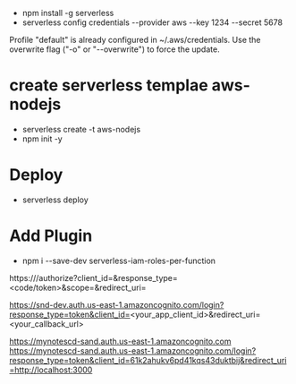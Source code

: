 * npm install -g serverless
* serverless config credentials --provider aws --key 1234 --secret 5678




 Profile "default" is already configured in ~/.aws/credentials. Use the overwrite flag ("-o" or "--overwrite") to force the update.

# create serverless templae aws-nodejs
* serverless create -t aws-nodejs
* npm init -y


# Deploy
* serverless deploy
# Add Plugin
* npm i --save-dev serverless-iam-roles-per-function

https://<your user pool domain>/authorize?client_id=<your app client ID>&response_type=<code/token>&scope=<scopes to request>&redirect_uri=<your callback URL> 


https://snd-dev.auth.us-east-1.amazoncognito.com/login?response_type=token&client_id=<your_app_client_id>&redirect_uri=<your_callback_url>


https://mynotescd-sand.auth.us-east-1.amazoncognito.com
https://mynotescd-sand.auth.us-east-1.amazoncognito.com/login?response_type=token&client_id=61k2ahukv6pd41kqs43duktbij&redirect_uri=http://localhost:3000
